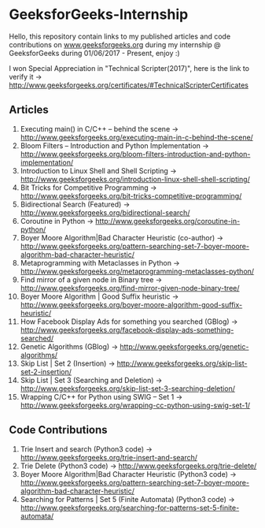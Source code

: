 # GeeksforGeeks-Internship
Hello, this repository contain links to my published articles and code contributions on www.geeksforgeeks.org during my internship @ GeeksforGeeks during 01/06/2017 - Present, enjoy :)

I won Special Appreciation in "Technical Scripter(2017)", here is the link to verify it -> http://www.geeksforgeeks.org/certificates/#TechnicalScripterCertificates

## Articles

1) Executing main() in C/C++ – behind the scene -> http://www.geeksforgeeks.org/executing-main-in-c-behind-the-scene/ 
2) Bloom Filters – Introduction and Python Implementation -> http://www.geeksforgeeks.org/bloom-filters-introduction-and-python-implementation/
3) Introduction to Linux Shell and Shell Scripting -> http://www.geeksforgeeks.org/introduction-linux-shell-shell-scripting/
4) Bit Tricks for Competitive Programming -> http://www.geeksforgeeks.org/bit-tricks-competitive-programming/
5) Bidirectional Search (Featured) -> http://www.geeksforgeeks.org/bidirectional-search/
6) Coroutine in Python -> http://www.geeksforgeeks.org/coroutine-in-python/
7) Boyer Moore Algorithm|Bad Character Heuristic (co-author) -> http://www.geeksforgeeks.org/pattern-searching-set-7-boyer-moore-algorithm-bad-character-heuristic/
8) Metaprogramming with Metaclasses in Python -> http://www.geeksforgeeks.org/metaprogramming-metaclasses-python/
9) Find mirror of a given node in Binary tree -> http://www.geeksforgeeks.org/find-mirror-given-node-binary-tree/
10) Boyer Moore Algorithm | Good Suffix heuristic -> http://www.geeksforgeeks.org/boyer-moore-algorithm-good-suffix-heuristic/
11) How Facebook Display Ads for something you searched (GBlog) -> http://www.geeksforgeeks.org/facebook-display-ads-something-searched/
12) Genetic Algorithms (GBlog) -> http://www.geeksforgeeks.org/genetic-algorithms/
13) Skip List | Set 2 (Insertion) -> http://www.geeksforgeeks.org/skip-list-set-2-insertion/
14) Skip List | Set 3 (Searching and Deletion) -> http://www.geeksforgeeks.org/skip-list-set-3-searching-deletion/
15) Wrapping C/C++ for Python using SWIG – Set 1 -> http://www.geeksforgeeks.org/wrapping-cc-python-using-swig-set-1/

## Code Contributions

1) Trie Insert and search (Python3 code) -> http://www.geeksforgeeks.org/trie-insert-and-search/
2) Trie Delete (Python3 code) -> http://www.geeksforgeeks.org/trie-delete/
3) Boyer Moore Algorithm|Bad Character Heuristic (Python3 code) -> http://www.geeksforgeeks.org/pattern-searching-set-7-boyer-moore-algorithm-bad-character-heuristic/
4) Searching for Patterns | Set 5 (Finite Automata) (Python3 code) -> http://www.geeksforgeeks.org/searching-for-patterns-set-5-finite-automata/
